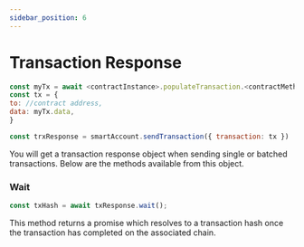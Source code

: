 ```yaml
---
sidebar_position: 6
---
```


# Transaction Response

```js
const myTx = await <contractInstance>.populateTransaction.<contractMethod>()
const tx = {
to: //contract address,
data: myTx.data,
}

const trxResponse = smartAccount.sendTransaction({ transaction: tx })
```

You will get a transaction response object when sending single or batched transactions. Below are the methods available from this object.

### Wait

```js
const txHash = await txResponse.wait();
```

This method returns a promise which resolves to a transaction hash once the transaction has completed on the associated chain.
